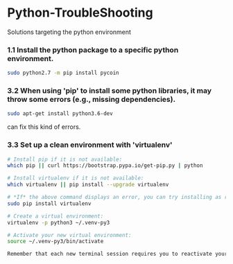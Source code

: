 # Python-TroubleShooting
 Solutions targeting the python environment
 
 ### 1.1 Install the python package to a specific python environment.
```bash
sudo python2.7 -m pip install pycoin
```
### 3.2 When using 'pip' to install some python libraries, it may throw some errors (e.g., missing dependencies).
```bash 
sudo apt-get install python3.6-dev
```
can fix this kind of errors.

### 3.3 Set up a clean environment with 'virtualenv'
```bash
# Install pip if it is not available:
which pip || curl https://bootstrap.pypa.io/get-pip.py | python

# Install virtualenv if it is not available:
which virtualenv || pip install --upgrade virtualenv

# *If* the above command displays an error, you can try installing as root:
sudo pip install virtualenv

# Create a virtual environment:
virtualenv -p python3 ~/.venv-py3

# Activate your new virtual environment:
source ~/.venv-py3/bin/activate

Remember that each new terminal session requires you to reactivate your virtualenv through the above command.
```


